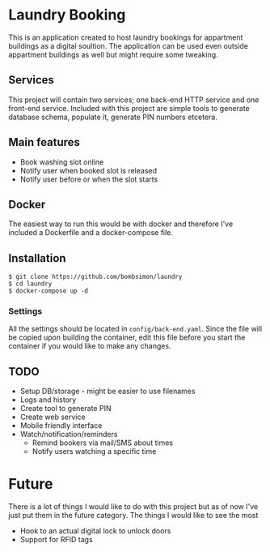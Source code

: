 # Laundry Booking
This is an application created to host laundry bookings for appartment buildings as a digital soultion. The application can be used even outside appartment buildings as well but might require some tweaking.

## Services
This project will contain two services; one back-end HTTP service and one front-end service. Included with this project are simple tools to generate database schema, populate it, generate PIN numbers etcetera.

## Main features
* Book washing slot online
* Notify user when booked slot is released
* Notify user before or when the slot starts

## Docker
The easiest way to run this would be with docker and therefore I've included a Dockerfile and a docker-compose file.

## Installation
```
$ git clone https://github.com/bombsimon/laundry
$ cd laundry
$ docker-compose up -d
```

### Settings
All the settings should be located in ```config/back-end.yaml```. Since the file will be copied upon building the container, edit this file before you start the container if you would like to make any changes.

## TODO
* Setup DB/storage - might be easier to use filenames
* Logs and history
* Create tool to generate PIN
* Create web service
* Mobile friendly interface
* Watch/notification/reminders
  * Remind bookers via mail/SMS about times
  * Notify users watching a specific time

# Future
There is a lot of things I would like to do with this project but as of now I've just put them in the future category. The things I would like to see the most
* Hook to an actual digital lock to unlock doors
* Support for RFID tags
